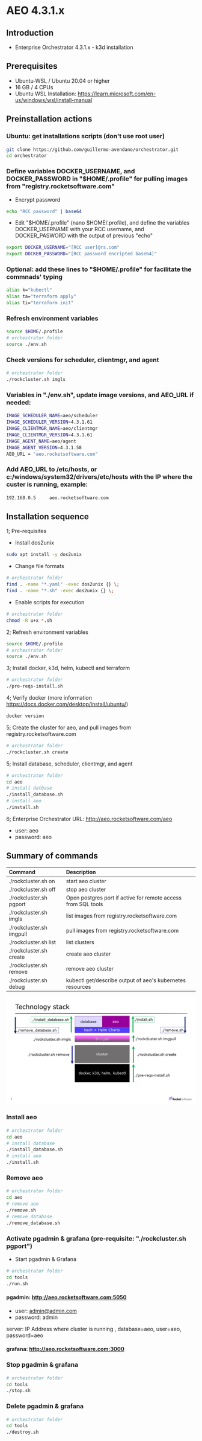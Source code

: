 # AEO 4.3.1.x

## Introduction

- Enterprise Orchestrator 4.3.1.x - k3d installation

## Prerequisites

- Ubuntu-WSL / Ubuntu 20.04 or higher
- 16 GB / 4 CPUs
- Ubuntu WSL Installation: https://learn.microsoft.com/en-us/windows/wsl/install-manual

## Preinstallation actions
### Ubuntu: get installations scripts (don't use root user)
```bash
git clone https://github.com/guillermo-avendano/orchestrator.git
cd orchestrator
```
### Define variables DOCKER_USERNAME, and DOCKER_PASSWORD in "$HOME/.profile" for pulling images from "registry.rocketsoftware.com"
- Encrypt password
```bash
echo "RCC password" | base64
```
- Edit "$HOME/.profile" (nano $HOME/.profile), and define the variables DOCKER_USERNAME with your RCC username, and DOCKER_PASWORD with the output of previous "echo"
```bash
export DOCKER_USERNAME="[RCC user]@rs.com"
export DOCKER_PASSWORD="[RCC password encripted base64]"
```
### Optional: add these lines to "$HOME/.profile" for facilitate the commnads' typing
```bash
alias k="kubectl"
alias ta="terraform apply"
alias ti="terraform init"
```
### Refresh environment variables
```bash
source $HOME/.profile
# orchestrator folder
source ./env.sh
```
### Check versions for scheduler, clientmgr, and agent
```bash
# orchestrator folder
./rockcluster.sh imgls
```
### Variables in "./env.sh", update image versions, and AEO_URL if needed:
```bash
IMAGE_SCHEDULER_NAME=aeo/scheduler
IMAGE_SCHEDULER_VERSION=4.3.1.61
IMAGE_CLIENTMGR_NAME=aeo/clientmgr
IMAGE_CLIENTMGR_VERSION=4.3.1.61
IMAGE_AGENT_NAME=aeo/agent
IMAGE_AGENT_VERSION=4.3.1.58
AEO_URL = "aeo.rocketsoftware.com"
```

###  Add AEO_URL to /etc/hosts, or c:/windows/system32/drivers/etc/hosts with the IP where the custer is running, example:
```bash
192.168.0.5     aeo.rocketsoftware.com
```
## Installation sequence 

1; Pre-requisites
- Install dos2unix
```bash
sudo apt install -y dos2unix
```
- Change file formats
```bash
# orchestrator folder
find . -name "*.yaml" -exec dos2unix {} \;
find . -name "*.sh" -exec dos2unix {} \;
```
- Enable scripts for execution
```bash
# orchestrator folder
chmod -R u+x *.sh
```

2; Refresh environment variables
```bash
source $HOME/.profile
# orchestrator folder
source ./env.sh
```
3; Install docker, k3d, helm, kubectl and terraform
```bash
# orchestrator folder
./pre-reqs-install.sh
```
4; Verify docker (more information https://docs.docker.com/desktop/install/ubuntu/)
```bash
docker version
```
5; Create the cluster for aeo, and pull images from registry.rocketsoftware.com
```bash
# orchestrator folder
./rockcluster.sh create
```
5; Install database, scheduler, clientmgr, and agent
```bash
# orchestrator folder
cd aeo
# install datbase
./install_database.sh
# install aeo
./install.sh
```
6; Enterprise Orchestrator URL: http://aeo.rocketsoftware.com/aeo
- user: aeo
- password: aeo

## Summary of commands

| Command | Description |
|:---|:---|
| ./rockcluster.sh on | start aeo cluster |
| ./rockcluster.sh off | stop aeo cluster |
| ./rockcluster.sh pgport | Open postgres port if active for remote access from SQL tools |
| ./rockcluster.sh imgls | list images from registry.rocketsoftware.com |
| ./rockcluster.sh imgpull | pull images from registry.rocketsoftware.com |
| ./rockcluster.sh list | list clusters |
| ./rockcluster.sh create | create aeo cluster |
| ./rockcluster.sh remove | remove aeo cluster |
| ./rockcluster.sh debug | kubectl get/describe output of aeo's kubernetes resources |


![AEO k3d commands](common/aeo_k3d_stack.png)

### Install aeo
```bash
# orchestrator folder
cd aeo
# install database
./install_database.sh
# install aeo
./install.sh
```
### Remove aeo 
```bash
# orchestrator folder
cd aeo
# remove aeo
./remove.sh
# remove database
./remove_database.sh
```
### Activate pgadmin & grafana (pre-requisite: "./rockcluster.sh pgport")
- Start pgadmin & Grafana
```bash
# orchestrator folder
cd tools
./run.sh
```
#### pgadmin: http://aeo.rocketsoftware.com:5050
- user: admin@admin.com
- password: admin

server: IP Address where cluster is running , database=aeo, user=aeo, password=aeo
#### grafana: http://aeo.rocketsoftware.com:3000

### Stop pgadmin & grafana
```bash
# orchestrator folder
cd tools
./stop.sh
```
### Delete pgadmin & grafana
```bash
# orchestrator folder
cd tools
./destroy.sh
```
